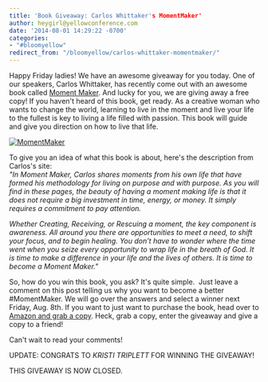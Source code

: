 ```yaml
---
title: 'Book Giveaway: Carlos Whittaker's MomentMaker'
author: heygirl@yellowconference.com
date: '2014-08-01 14:29:22 -0700'
categories:
- "#bloomyellow"
redirect_from: "/bloomyellow/carlos-whittaker-momentmaker/"
---
```


Happy Friday ladies! We have an awesome giveaway for you today. One of our speakers, Carlos Whittaker, has recently come out with an awesome book called [Moment Maker](http://ragamuffinsoul.com/book/). And lucky for you, we are giving away a free copy! If you haven't heard of this book, get ready. As a creative woman who wants to change the world, learning to live in the moment and live your life to the fullest is key to living a life filled with passion. This book will guide and give you direction on how to live that life.

[![MomentMaker](http://yellowconference.com/wp-content/uploads/2014/04/MomentMaker.jpg)](http://yellowconference.com/wp-content/uploads/2014/04/MomentMaker.jpg)

To give you an idea of what this book is about, here's the description from Carlos's site:  
_"In Moment Maker, Carlos shares moments from his own life that have formed his methodology for living on purpose and with purpose. As you will find in these pages, the beauty of having a moment making life is that it does not require a big investment in time, energy, or money. It simply requires a commitment to pay attention._

_Whether Creating, Receiving, or Rescuing a moment, the key component is awareness. All around you there are opportunities to meet a need, to shift your focus, and to begin healing. You don’t have to wonder where the time went when you seize every opportunity to wrap life in the breath of God. It is time to make a difference in your life and the lives of others. It is time to become a Moment Maker."_

So, how do you win this book, you ask? It's quite simple.  Just leave a comment on this post telling us why you want to become a better #MomentMaker. We will go over the answers and select a winner next Friday, Aug. 8th. If you want to just want to purchase the book, head over to [Amazon and grab a copy](http://www.amazon.com/Moment-Maker-Live-Your-Life/dp/0310337976). Heck, grab a copy, enter the giveaway and give a copy to a friend!

Can't wait to read your comments!

UPDATE: CONGRATS TO <cite>KRISTI TRIPLETT</cite> FOR WINNING THE GIVEAWAY! 

THIS GIVEAWAY IS NOW CLOSED.
